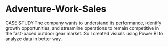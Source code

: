 # Adventure-Work-Sales
CASE STUDY:The company wants to understand its performance, identify growth opportunities, and streamline operations to remain competitive in the fast-paced outdoor gear market. So I created visuals using Power BI to analyze data in better way.

